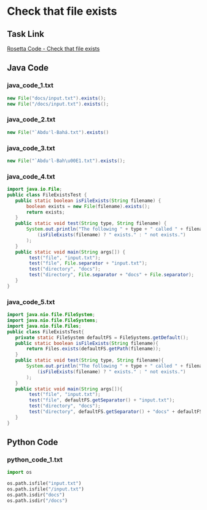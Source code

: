 # Check that file exists

## Task Link
[Rosetta Code - Check that file exists](https://rosettacode.org/wiki/Check_that_file_exists)

## Java Code
### java_code_1.txt
```java
new File("docs/input.txt").exists();
new File("/docs/input.txt").exists();

```

### java_code_2.txt
```java
new File("`Abdu'l-Bahá.txt").exists()

```

### java_code_3.txt
```java
new File("`Abdu'l-Bah\u00E1.txt").exists();

```

### java_code_4.txt
```java
import java.io.File;
public class FileExistsTest {
   public static boolean isFileExists(String filename) {
       boolean exists = new File(filename).exists();
       return exists;
   }
   public static void test(String type, String filename) {
       System.out.println("The following " + type + " called " + filename + 
           (isFileExists(filename) ? " exists." : " not exists.")
       );
   }
   public static void main(String args[]) {
        test("file", "input.txt");
        test("file", File.separator + "input.txt");
        test("directory", "docs");
        test("directory", File.separator + "docs" + File.separator);
   }
}

```

### java_code_5.txt
```java
import java.nio.file.FileSystem;
import java.nio.file.FileSystems;
import java.nio.file.Files;
public class FileExistsTest{
   private static FileSystem defaultFS = FileSystems.getDefault();
   public static boolean isFileExists(String filename){
       return Files.exists(defaultFS.getPath(filename));
   }
   public static void test(String type, String filename){
       System.out.println("The following " + type + " called " + filename + 
           (isFileExists(filename) ? " exists." : " not exists.")
       );
   }
   public static void main(String args[]){
        test("file", "input.txt");
        test("file", defaultFS.getSeparator() + "input.txt");
        test("directory", "docs");
        test("directory", defaultFS.getSeparator() + "docs" + defaultFS.getSeparator());
   }
}

```

## Python Code
### python_code_1.txt
```python
import os

os.path.isfile("input.txt")
os.path.isfile("/input.txt")
os.path.isdir("docs")
os.path.isdir("/docs")

```


